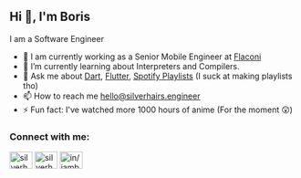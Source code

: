 ## Hi 👋, I'm Boris

I am a Software Engineer

- 👷 I am currently working as a Senior Mobile Engineer at [Flaconi](https://flaconi.de)
- 🌱 I’m currently learning about Interpreters and Compilers.
- 💬 Ask me about [Dart](https://dart.dev), [Flutter](https://flutter.dev), [Spotify Playlists](https://open.spotify.com/user/5lw9eu5uho3vayqahwyysjwzd?si=e8149380f4584290) (I suck at making playlists tho)
- 📫 How to reach me hello@silverhairs.engineer
- ⚡ Fun fact: I've watched more 1000 hours of anime (For the moment 😲)

### Connect with me:

<a href="mailto:hello@silverhairs.engineer" target="blank"><img align="center" src="https://cdn.jsdelivr.net/npm/simple-icons@3.0.1/icons/gmail.svg" alt="silverhairs" height="30" width="40" /></a>
<a href="https://twitter.com/silverhairs7" target="blank"><img align="center" src="https://raw.githubusercontent.com/rahuldkjain/github-profile-readme-generator/master/src/images/icons/Social/twitter.svg" alt="silverhairs7" height="30" width="40" /></a>
<a href="https://linkedin.com/in/iamboriskayi" target="blank"><img align="center" src="https://raw.githubusercontent.com/rahuldkjain/github-profile-readme-generator/master/src/images/icons/Social/linked-in-alt.svg" alt="in/iamboriskayi" height="30" width="40" /></a>

</p>
